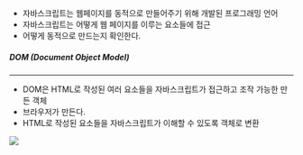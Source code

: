 
- 자바스크립트는 웹페이지를 동적으로 만들어주기 위해 개발된 프로그래밍 언어
- 자바스크립트는 어떻게 웹 페이지를 이루는 요소들에 접근
- 어떻게 동적으로 만드는지 확인한다.

##### DOM (Document Object Model)
---
- DOM은 HTML로 작성된 여러 요소들을 자바스크립트가 접근하고 조작 가능한 만든 객체
- 브라우저가 만든다.
- HTML로 작성된 요소들을 자바스크립트가 이해할 수 있도록 객체로 변환

![](Pasted%20image%2020250911232730.png)